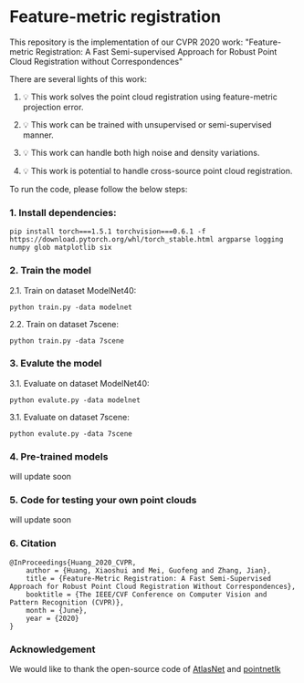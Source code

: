 # Feature-metric registration
This repository is the implementation of our CVPR 2020 work: "Feature-metric Registration: A Fast Semi-supervised Approach for Robust Point Cloud Registration without Correspondences"

There are several lights of this work:

1. 💡 This work solves the point cloud registration using feature-metric projection error. 

2. 💡 This work can be trained with unsupervised or semi-supervised manner. 

3. 💡 This work can handle both high noise and density variations. 

4. 💡 This work is potential to handle cross-source point cloud registration. 


To run the code, please follow the below steps:

### 1. Install dependencies:

    pip install torch===1.5.1 torchvision===0.6.1 -f https://download.pytorch.org/whl/torch_stable.html argparse logging numpy glob matplotlib six

### 2. Train the model

   2.1. Train on dataset ModelNet40:  
   
    python train.py -data modelnet
   
   2.2. Train on dataset 7scene:  
   
    python train.py -data 7scene
   
### 3. Evalute the model

   3.1. Evaluate on dataset ModelNet40: 
   
    python evalute.py -data modelnet
   
   3.1. Evaluate on dataset 7scene: 
   
    python evalute.py -data 7scene
 
### 4. Pre-trained models

will update soon

### 5. Code for testing your own point clouds

will update soon
 
### 6. Citation

```
@InProceedings{Huang_2020_CVPR,
    author = {Huang, Xiaoshui and Mei, Guofeng and Zhang, Jian},
    title = {Feature-Metric Registration: A Fast Semi-Supervised Approach for Robust Point Cloud Registration Without Correspondences},
    booktitle = {The IEEE/CVF Conference on Computer Vision and Pattern Recognition (CVPR)},
    month = {June},
    year = {2020}
}
```

### Acknowledgement

We would like to thank the open-source code of [AtlasNet](https://github.com/ThibaultGROUEIX/AtlasNet) and [pointnetlk](https://github.com/hmgoforth/PointNetLK)
